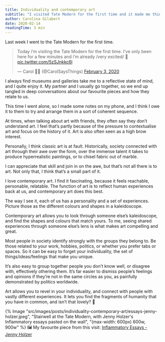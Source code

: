 ```yaml
---
title: Individuality and contemporary art
subtitle: "I visited Tate Modern for the first time and it made me think some thoughts."
author: Carolina Gilabert
date: 2020-02-14
readingTime: 3 min
---
```


Last week I went to the Tate Modern for the first time.

<blockquote class="twitter-tweet"><p lang="en" dir="ltr">Today i’m visiting the Tate Modern for the first time. I’ve only been here for a few minutes and i’m already /very excited/ 💛 <a href="https://t.co/5zSJnkkc6l">pic.twitter.com/5zSJnkkc6l</a></p>&mdash; Carol 🤸‍♀️ (@CarolSaysThings) <a href="https://twitter.com/CarolSaysThings/status/1224317612945002496?ref_src=twsrc%5Etfw">February 3, 2020</a></blockquote>

I always find museums and galleries take me to a reflective state of mind, and I quite enjoy it. My partner and I usually go together, so we end up tangled in deep conversations about our favourite pieces and how they relate to us.

This time I went alone, so I made some notes on my phone, and I think I owe it to them to try and arrange them in a sort of coherent sequence.

At times, when talking about art with friends, they often say they don’t understand art. I feel that’s partly because of the pressure to contextualise art and focus on the history of it. Art is also often seen as a high brow interest.

Personally, I think classic art is at fault. Historically, society connected with art through their awe over the form, over the immense talent it takes to produce hyperrealistic paintings, or to chisel fabric out of marble.

I can appreciate that skill and join in on the awe, but that’s not all there is to art. Not only that, I think that’s a small part of it.

I love contemporary art. I find it fascinating, because it feels reachable, personable, relatable. The function of art is to reflect human experiences back at us, and contemporary art does this best.

The way I see it, each of us has a personality and a set of experiences. Picture those as the different colours and shapes in a kaleidoscope.

Contemporary art allows you to look through someone else’s kaleidoscope, and find the shapes and colours that match yours. To me, seeing shared experiences through someone else’s lens is what makes art compelling and great.

Most people in society identify strongly with the groups they belong to. Be those related to your work, hobbies, politics, or whether you prefer tabs or spaces. So it can be easy to forget your individuality, the set of things/ideas/feelings that make you unique.

It’s also easy to group together people you don’t know well, or disagree with, effectively othering them. It’s far easier to dismiss people’s feelings and opinions if they’re not in the same circles as you, as painfully demonstrated by politics worldwide.

Art allows you to revel in your individuality, and connect with people with vastly different experiences. It lets you find the fragments of humanity that you have in common, and isn’t that lovely? 💛

{% Image "src/images/posts/individuality-contemporary-art/essays-jenny-holzer.jpeg", "Stairwell at the Tate Modern, with Jenny Holzer's Inflammatory essays pasted on the wall", "(max-width: 600px) 600w, 900w" %}
🖼 My favourite piece from this visit: [Inflammatory Essays - Jenny Holzer](https://www.tate.org.uk/art/artworks/holzer-inflammatory-essays-65434)
